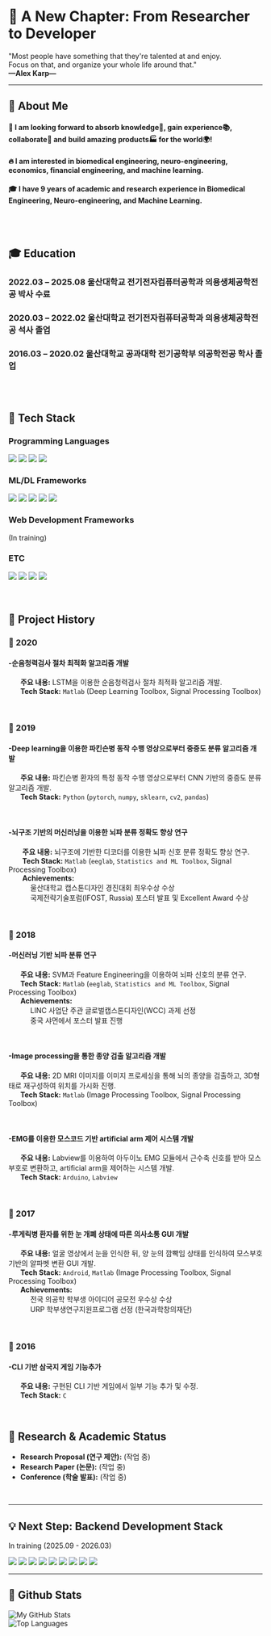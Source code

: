 # 🚀 A New Chapter: From Researcher to Developer

  "Most people have something that they're talented at and enjoy.  
  Focus on that, and organize your whole life around that."  
  **—Alex Karp—**  
  
  


---

<div>
  
  ## 👀 About Me
  
  #### :raising_hand: I am looking forward to absorb knowledge🧠, gain experience📚, collaborate🤝 and build amazing products🏭 for the world🌍! 
  #### :fire: I am interested in biomedical engineering, neuro-engineering, economics, financial engineering, and machine learning.
  #### :mortar_board: I have 9 years of academic and research experience in Biomedical Engineering, Neuro-engineering, and Machine Learning.
  <br/>
  <br/>

  ## 🎓 Education
  ### 2022.03 – 2025.08 울산대학교 전기전자컴퓨터공학과 의용생체공학전공 박사 수료
  ### 2020.03 – 2022.02 울산대학교 전기전자컴퓨터공학과 의용생체공학전공 석사 졸업
  ### 2016.03 – 2020.02 울산대학교 공과대학 전기공학부 의공학전공 학사 졸업
  <br/>
  <br/>

  
  ## 🧱 Tech Stack
  
  ### Programming Languages
  <img src="https://img.shields.io/badge/Python-3776AB?style=flat-square&logo=Python&logoColor=white"/>
  <img src="https://img.shields.io/badge/MATLAB-0076A8?style=flat-square&logo=Matlab&logoColor=white"/>
  <img src="https://img.shields.io/badge/C-A8B9CC?style=flat-square&logo=c&logoColor=white"/>
  <img src="https://img.shields.io/badge/Java-007396?style=flat-square&logo=java&logoColor=white"/>
  <br/>
  
  ### ML/DL Frameworks
  <img src="https://img.shields.io/badge/PyTorch-EE4C2C?style=flat-square&logo=pytorch&logoColor=white"/>
  <img src="https://img.shields.io/badge/TensorFlow-FF6F00?style=flat-square&logo=TensorFlow&logoColor=white"/>
  <img src="https://img.shields.io/badge/scikit--learn-F7931E?style=flat-square&logo=scikit-learn&logoColor=white"/>
  <img src="https://img.shields.io/badge/Deep%20Learning%20Toolbox-0076A8?style=flat-square&logo=mathworks&logoColor=white"/>
  <img src="https://img.shields.io/badge/Statistics%20and%20ML%20Toolbox-0076A8?style=flat-square&logo=mathworks&logoColor=white"/>
  <br/>

  ### Web Development Frameworks
  (In training)
  <br/>

  ### ETC
  <img src="https://img.shields.io/badge/Arduino-00979D?style=flat-square&logo=arduino&logoColor=white"/>
  <img src="https://img.shields.io/badge/Android%20Studio-3DDC84?style=flat-square&logo=android-studio&logoColor=white"/>
  <img src="https://img.shields.io/badge/LabView-000000?style=flat-square&logo=national-instruments&logoColor=yellow"/>
  <img src="https://img.shields.io/badge/AVR-00599C?style=flat-square&logo=microchip&logoColor=white"/>
  <br/>
  <br/>
  <br/>


  ## 📜 Project History
  
  ### 📅 2020
  #### **-순음청력검사 절차 최적화 알고리즘 개발**  
  &nbsp;&nbsp;&nbsp;&nbsp;&nbsp;&nbsp;**주요 내용:** LSTM을 이용한 순음청력검사 절차 최적화 알고리즘 개발.  
  &nbsp;&nbsp;&nbsp;&nbsp;&nbsp;&nbsp;**Tech Stack:** `Matlab` (Deep Learning Toolbox, Signal Processing Toolbox)
  
  <br/>
  
  ### 📅 2019
  #### **-Deep learning을 이용한 파킨슨병 동작 수행 영상으로부터 중증도 분류 알고리즘 개발**  
  &nbsp;&nbsp;&nbsp;&nbsp;&nbsp;&nbsp;**주요 내용:** 파킨슨병 환자의 특정 동작 수행 영상으로부터 CNN 기반의 중증도 분류 알고리즘 개발.  
  &nbsp;&nbsp;&nbsp;&nbsp;&nbsp;&nbsp;**Tech Stack:** `Python` (`pytorch`, `numpy`, `sklearn`, `cv2`, `pandas`)
  
  <br/>
  
  #### **-뇌구조 기반의 머신러닝을 이용한 뇌파 분류 정확도 향상 연구**  
  &nbsp;&nbsp;&nbsp;&nbsp;&nbsp;&nbsp; **주요 내용:** 뇌구조에 기반한 디코더를 이용한 뇌파 신호 분류 정확도 향상 연구.  
  &nbsp;&nbsp;&nbsp;&nbsp;&nbsp;&nbsp; **Tech Stack:** `Matlab` (`eeglab`, `Statistics and ML Toolbox`, Signal Processing Toolbox)  
  &nbsp;&nbsp;&nbsp;&nbsp;&nbsp;&nbsp; **Achievements:**  
  &nbsp;&nbsp;&nbsp;&nbsp;&nbsp;&nbsp;&nbsp;&nbsp;&nbsp;&nbsp;&nbsp;울산대학교 캡스톤디자인 경진대회 최우수상 수상  
  &nbsp;&nbsp;&nbsp;&nbsp;&nbsp;&nbsp;&nbsp;&nbsp;&nbsp;&nbsp;&nbsp;국제전략기술포럼(IFOST, Russia) 포스터 발표 및 Excellent Award 수상  
  
  <br/>
  
  ### 📅 2018
  #### **-머신러닝 기반 뇌파 분류 연구**  
  &nbsp;&nbsp;&nbsp;&nbsp;&nbsp;&nbsp;**주요 내용:** SVM과 Feature Engineering을 이용하여 뇌파 신호의 분류 연구.  
  &nbsp;&nbsp;&nbsp;&nbsp;&nbsp;&nbsp;**Tech Stack:** `Matlab` (`eeglab`, `Statistics and ML Toolbox`, Signal Processing Toolbox)  
  &nbsp;&nbsp;&nbsp;&nbsp;&nbsp;&nbsp;**Achievements:**  
  &nbsp;&nbsp;&nbsp;&nbsp;&nbsp;&nbsp;&nbsp;&nbsp;&nbsp;&nbsp;&nbsp;LINC 사업단 주관 글로벌캡스톤디자인(WCC) 과제 선정  
  &nbsp;&nbsp;&nbsp;&nbsp;&nbsp;&nbsp;&nbsp;&nbsp;&nbsp;&nbsp;&nbsp;중국 샤먼에서 포스터 발표 진행
  
  <br/>
  
  #### **-Image processing을 통한 종양 검출 알고리즘 개발**  
  &nbsp;&nbsp;&nbsp;&nbsp;&nbsp;&nbsp;**주요 내용:** 2D MRI 이미지를 이미지 프로세싱을 통해 뇌의 종양을 검출하고, 3D형태로 재구성하여 위치를 가시화 진행.  
  &nbsp;&nbsp;&nbsp;&nbsp;&nbsp;&nbsp;**Tech Stack:** `Matlab` (Image Processing Toolbox, Signal Processing Toolbox)
  
  <br/>
  
  #### **-EMG를 이용한 모스코드 기반 artificial arm 제어 시스템 개발**  
  &nbsp;&nbsp;&nbsp;&nbsp;&nbsp;&nbsp;**주요 내용:** Labview를 이용하여 아두이노 EMG 모듈에서 근수축 신호를 받아 모스부호로 변환하고, artificial arm을 제어하는 시스템 개발.  
  &nbsp;&nbsp;&nbsp;&nbsp;&nbsp;&nbsp;**Tech Stack:** `Arduino`, `Labview`  
  
  <br/>
  
  ### 📅 2017
  #### **-루게릭병 환자를 위한 눈 개폐 상태에 따른 의사소통 GUI 개발**  
  &nbsp;&nbsp;&nbsp;&nbsp;&nbsp;&nbsp;**주요 내용:** 얼굴 영상에서 눈을 인식한 뒤, 양 눈의 깜빡임 상태를 인식하여 모스부호 기반의 알파벳 변환 GUI 개발.  
  &nbsp;&nbsp;&nbsp;&nbsp;&nbsp;&nbsp;**Tech Stack:** `Android`, `Matlab` (Image Processing Toolbox, Signal Processing Toolbox)  
  &nbsp;&nbsp;&nbsp;&nbsp;&nbsp;&nbsp;**Achievements:**  
  &nbsp;&nbsp;&nbsp;&nbsp;&nbsp;&nbsp;&nbsp;&nbsp;&nbsp;&nbsp;&nbsp;전국 의공학 학부생 아이디어 공모전 우수상 수상  
  &nbsp;&nbsp;&nbsp;&nbsp;&nbsp;&nbsp;&nbsp;&nbsp;&nbsp;&nbsp;&nbsp;URP 학부생연구지원프로그램 선정 (한국과학창의재단)
  
  <br/>
  
  ### 📅 2016
  #### **-CLI 기반 삼국지 게임 기능추가**  
  &nbsp;&nbsp;&nbsp;&nbsp;&nbsp;&nbsp;**주요 내용:** 구현된 CLI 기반 게임에서 일부 기능 추가 및 수정.  
  &nbsp;&nbsp;&nbsp;&nbsp;&nbsp;&nbsp;**Tech Stack:** `C`
  
  <br/>
  
  ## 📝 Research & Academic Status
  -   **Research Proposal (연구 제안):** (작업 중)
  -   **Research Paper (논문):** (작업 중)
  -   **Conference (학술 발표):** (작업 중)

  
  <br/>
  <hr>

  ## 💡 Next Step: Backend Development Stack
  
  In training (2025.09 - 2026.03)

  <img src="https://img.shields.io/badge/Linux-FCC624?style=flat-square&logo=linux&logoColor=black"/>
  <img src="https://img.shields.io/badge/Git-F05032?style=flat-square&logo=git&logoColor=white"/>
  <img src="https://img.shields.io/badge/Flask-000000?style=flat-square&logo=Flask&logoColor=white"/>
  <img src="https://img.shields.io/badge/FastAPI-009688?style=flat-square&logo=fastapi&logoColor=white"/>
  <img src="https://img.shields.io/badge/Django-092E20?style=flat-square&logo=Django&logoColor=white"/>
  <img src="https://img.shields.io/badge/Amazon%20AWS%20(Learning)-232F3E?style=flat-square&logo=amazonaws&logoColor=white"/>
  <img src="https://img.shields.io/badge/HTML5-E34F26?style=flat-square&logo=html5&logoColor=white"/>
  <img src="https://img.shields.io/badge/CSS3-1572B6?style=flat-square&logo=css3&logoColor=white"/>
  <img src="https://img.shields.io/badge/JavaScript-F7DF1E?style=flat-square&logo=javascript&logoColor=black"/>
  <br/>
  
  <hr>

  ## 🤔 Github Stats
  <img src="https://github-readme-stats.vercel.app/api?username=dskim6797&show_icons=true&theme=buefy" alt="My GitHub Stats"/>
  <br/>
  <img src="https://github-readme-stats.vercel.app/api/top-langs/?username=dskim6797&layout=compact&theme=buefy" alt="Top Languages"/>
  <br/>

</div>
